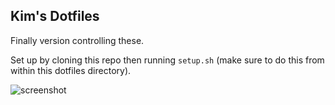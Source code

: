 ## Kim's Dotfiles

Finally version controlling these.

Set up by cloning this repo then running `setup.sh` (make sure to do this from within this dotfiles directory).

![screenshot](https://raw.githubusercontent.com/kimberli/dotfiles/master/ex.png)
